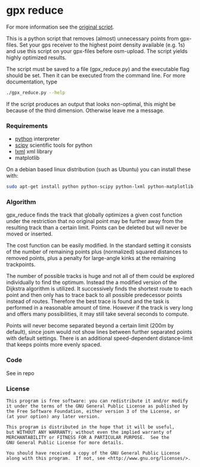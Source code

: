 # gpx reduce

For more information see the [original script](http://wiki.openstreetmap.org/wiki/User:Travelling_salesman/gpx_reduce).

This is a python script that removes (almost) unnecessary points from gpx-files. Set your gps receiver to the highest point density available (e.g. 1s) and use this script on your gpx-files before osm-upload. The script yields highly optimized results.

The script must be saved to a file (gpx_reduce.py) and the executable flag should be set. Then it can be executed from the command line. For more documentation, type 
```sh
./gpx_reduce.py --help
```

If the script produces an output that looks non-optimal, this might be because of the third dimension. Otherwise leave me a message.

### Requirements
* [python](http://en.wikipedia.org/wiki/Python_(programming_language)) interpreter
* [scipy](http://www.scipy.org/) scientific tools for python
* [lxml](http://lxml.de/) xml library
* matplotlib

On a debian based linux distribution (such as Ubuntu) you can install these with:
```sh
sudo apt-get install python python-scipy python-lxml python-matplotlib 
```

### Algorithm

gpx_reduce finds the track that globally optimizes a given cost function under the restriction that no original point may be further away from the resulting track than a certain limit. Points can be deleted but will never be moved or inserted.

The cost function can be easily modified. In the standard setting it consists of the number of remaining points plus (normalized) squared distances to removed points, plus a penalty for large-angle kinks at the remaining trackpoints.

The number of possible tracks is huge and not all of them could be explored individually to find the optimum. Instead the a modified version of the Dijkstra algorithm is utilized. It successively finds the shortest route to each point and then only has to trace back to all possible predecessor points instead of routes. Therefore the best trace is found and the task is performed in a reasonable amount of time. However if the track is very long and offers many possibilities, it may still take several seconds to compute.

Points will never become separated beyond a certain limit (200m by default), since josm would not show lines between further separated points with default settings. There is an additional speed-dependent distance-limit that keeps points more evenly spaced. 

### Code

See in repo

### License
```
This program is free software: you can redistribute it and/or modify
it under the terms of the GNU General Public License as published by
the Free Software Foundation, either version 3 of the License, or
(at your option) any later version.

This program is distributed in the hope that it will be useful,
but WITHOUT ANY WARRANTY; without even the implied warranty of
MERCHANTABILITY or FITNESS FOR A PARTICULAR PURPOSE.  See the
GNU General Public License for more details.

You should have received a copy of the GNU General Public License
along with this program.  If not, see <http://www.gnu.org/licenses/>.
```